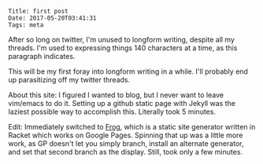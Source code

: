     Title: first post
    Date: 2017-05-20T03:41:31
    Tags: meta

After so long on twitter, I'm unused to longform writing, despite all my
threads. I'm used to expressing things 140 characters at a time, as this
paragraph indicates.

This will be my first foray into longform writing in a while. I'll probably end
up parasitizing off my twitter threads.

About this site: I figured I wanted to blog, but I never want to leave vim/emacs
to do it. Setting up a github static page with Jekyll was the laziest possible
way to accomplish this. Literally took 5 minutes.

Edit: Immediately switched to [Frog](https://github.com/greghendershott/frog),
which is a static site generator written in Racket which works on Google Pages.
Spinning that up was a little more work, as GP doesn't let you simply branch,
install an alternate generator, and set that second branch as the display.
Still, took only a few minutes. 
